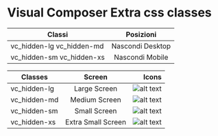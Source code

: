 # Visual Composer Extra css classes 

| Classi   | Posizioni       |
| ------------- |:-------------:|
| vc_hidden-lg vc_hidden-md   |   Nascondi Desktop        |
| vc_hidden-sm vc_hidden-xs   |  Nascondi Mobile       |

| Classes      | Screen          | Icons  |
| ------------- |:-------------:| -----:|
| vc_hidden-lg      | Large Screen | ![alt text](https://ticksy_attachments.s3.amazonaws.com/2638293731.png "img") |
| vc_hidden-md     | Medium Screen    |   ![alt text](https://ticksy_attachments.s3.amazonaws.com/6824357955.png "img") |
| vc_hidden-sm | Small Screen      |    ![alt text](https://ticksy_attachments.s3.amazonaws.com/2962813005.png "img") |
| vc_hidden-xs | Extra Small Screen     |   ![alt text](https://ticksy_attachments.s3.amazonaws.com/3533600151.png "img") |


